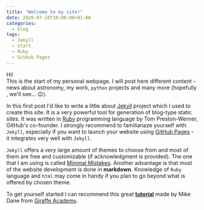 ```yaml
---
title: "Welcome to my site!"
date: 2020-07-18T10:00:00+01:00
categories:
  - blog
tags:
  - Jekyll
  - start
  - Ruby
  - GitHub Pages
---
```


Hi!<br>
This is the start of my personal webpage. I will post here different content - news about astronomy, my work, `python` projects and many more (hopefully , we'll see... :wink:).

In this first post I'd like to write a little about [Jekyll][jekyll-home] project which I used to create this site. It is a very powerful tool for generation of blog-type static sites. It was written in [Ruby][ruby-home] programming language by Tom Preston-Werner, GitHub's co-founder. I strongly recommend to familiariaze yourself with `Jekyll`, especially if you want to launch your website using [GitHub Pages][gh-pages] - it integrates very well with `Jekyll`.

`Jekyll` offers a very large amount of themes to choose from and most of them are free and customizable (if acknowledgment is provided). The one that I am using is called [Minimal Mistakes][mmistakes]. Another advantage is that most of the website development is done in __markdown__. Knowledge of `Ruby` language and `html` may come in handy if you plan to go beyond what is offered by chosen theme. 

To get yourself started I can recommend this great [__tutorial__][jekyll-tut] made by Mike Dane from [Giraffe Academy][mike-dane].


[jekyll-home]: https://jekyllrb.com/
[ruby-home]:   https://www.ruby-lang.org/pl/
[gh-pages]: https://pages.github.com
[mmistakes]: https://mademistakes.com/work/minimal-mistakes-jekyll-theme/
[jekyll-tut]: https://youtu.be/T1itpPvFWHI
[mike-dane]: https://www.mikedane.com